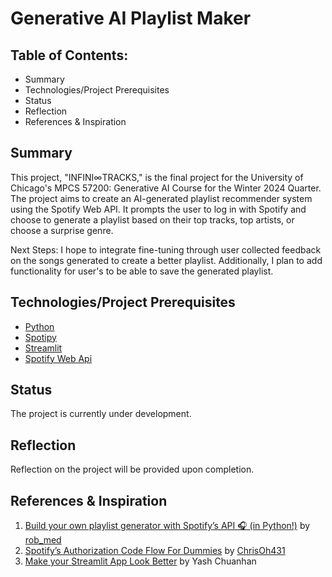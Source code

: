# Generative AI Playlist Maker


## Table of Contents: 
- Summary
- Technologies/Project Prerequisites
- Status
- Reflection
- References & Inspiration

## Summary
This project, "INFINI∞TRACKS," is the final project for the University of Chicago's MPCS 57200: Generative AI Course for the Winter 2024 Quarter. The project aims to create an AI-generated playlist recommender system using the Spotify Web API. It prompts the user to log in with Spotify and choose to generate a playlist based on their top tracks, top artists, or choose a surprise genre.


Next Steps: I hope to integrate fine-tuning through user collected feedback on the songs generated to create a better playlist. Additionally, I plan to add functionality for user's to be able to save the generated playlist.

## Technologies/Project Prerequisites 
- [Python](https://www.python.org/)
- [Spotipy](https://spotipy.readthedocs.io/en/2.22.1/?highlight=top#)
- [Streamlit](https://streamlit.io/)
- [Spotify Web Api](https://developer.spotify.com/documentation/web-api)


## Status
The project is currently under development.

## Reflection

Reflection on the project will be provided upon completion.

## References & Inspiration
1. [Build your own playlist generator with Spotify’s API 🎧 (in Python!)](https://medium.com/analytics-vidhya/build-your-own-playlist-generator-with-spotifys-api-in-python-ceb883938ce4) by [rob_med](https://github.com/rob-med)
2. [Spotify’s Authorization Code Flow For Dummies](https://cjohanaja.com/posts/spotify-auth-primer/) by [ChrisOh431](https://github.com/ChrisOh431)
3. [Make your Streamlit App Look Better](https://medium.com/international-school-of-ai-data-science/make-your-streamlit-web-app-look-better-14355c2db871) by Yash Chuanhan